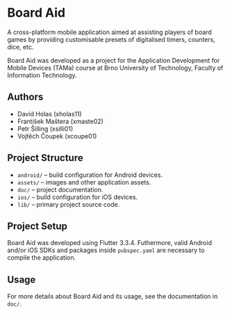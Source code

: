 # Board Aid

A cross-platform mobile application aimed at assisting players of board games by providing
customisable presets of digitalised timers, counters, dice, etc.

Board Aid was developed as a project for the Application Development for Mobile Devices (TAMa)
course at Brno University of Technology, Faculty of Information Technology.

## Authors
- David Holas (xholas11)
- František Maštera (xmaste02)
- Petr Šilling (xsilli01)
- Vojtěch Čoupek (xcoupe01)

## Project Structure
- `android/` – build configuration for Android devices.
- `assets/` – images and other application assets.
- `doc/` – project documentation.
- `ios/` – build configuration for iOS devices.
- `lib/` – primary project source code.

## Project Setup

Board Aid was developed using Flutter 3.3.4. Futhermore, valid Android and/or iOS SDKs and packages
inside `pubspec.yaml` are necessary to compile the application.

## Usage

For more details about Board Aid and its usage, see the documentation in `doc/`.
